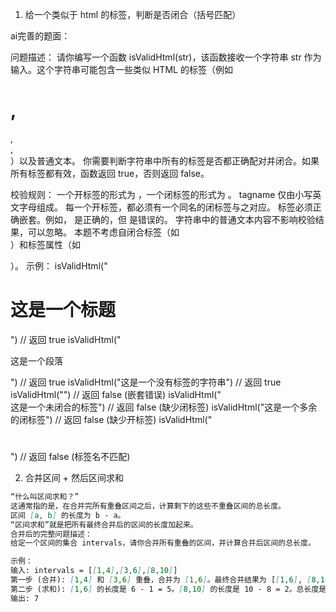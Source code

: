 

1. 给一个类似于 html 的标签，判断是否闭合（括号匹配）

ai完善的题面：

问题描述：
请你编写一个函数 isValidHtml(str)，该函数接收一个字符串 str 作为输入。这个字符串可能包含一些类似 HTML 的标签（例如 <h1>, </h1>, <div>, </div>）以及普通文本。
你需要判断字符串中所有的标签是否都正确配对并闭合。如果所有标签都有效，函数返回 true，否则返回 false。

校验规则：
一个开标签的形式为 <tagname>，一个闭标签的形式为 </tagname>。
tagname 仅由小写英文字母组成。
每一个开标签，都必须有一个同名的闭标签与之对应。
标签必须正确嵌套。例如，<a><b></b></a> 是正确的，但 <a><b></a></b> 是错误的。
字符串中的普通文本内容不影响校验结果，可以忽略。
本题不考虑自闭合标签（如 <br/>）和标签属性（如 <div class="main">）。
示例：
isValidHtml("<h1>这是一个标题</h1>")  // 返回 true
isValidHtml("<p>这是一个段落<div></div></p>") // 返回 true
isValidHtml("这是一个没有标签的字符串") // 返回 true
isValidHtml("<a><b></a></b>") // 返回 false (嵌套错误)
isValidHtml("<div>这是一个未闭合的标签") // 返回 false (缺少闭标签)
isValidHtml("这是一个多余的闭标签</h1>") // 返回 false (缺少开标签)
isValidHtml("<h1><h2></h1></h2>") // 返回 false (标签名不匹配)


2. 合并区间 + 然后区间求和

```md
“什么叫区间求和？”
这通常指的是，在合并完所有重叠区间之后，计算剩下的这些不重叠区间的总长度。
区间 [a, b] 的长度为 b - a。
“区间求和”就是把所有最终合并后的区间的长度加起来。
合并后的完整问题描述：
给定一个区间的集合 intervals，请你合并所有重叠的区间，并计算合并后区间的总长度。

示例：
输入: intervals = [[1,4],[3,6],[8,10]]
第一步 (合并): [1,4] 和 [3,6] 重叠，合并为 [1,6]。最终合并结果为 [[1,6], [8,10]]。
第二步 (求和): [1,6] 的长度是 6 - 1 = 5。[8,10] 的长度是 10 - 8 = 2。总长度是 5 + 2 = 7。
输出: 7
```